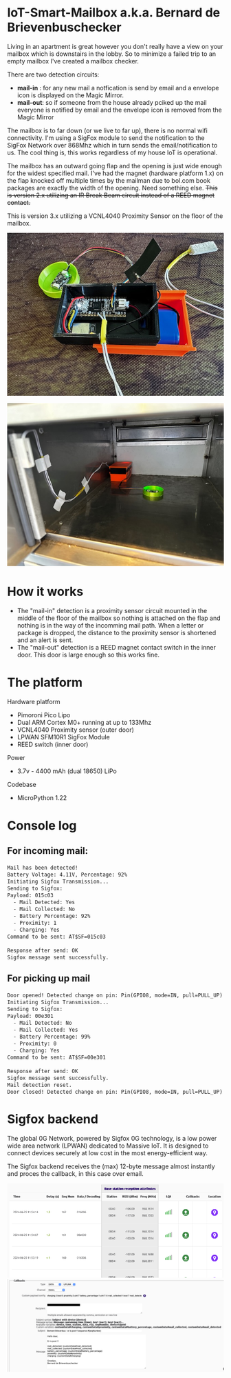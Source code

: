 # IoT-Smart-Mailbox a.k.a. Bernard de Brievenbuschecker

Living in an apartment is great however you don't really have a view on your mailbox which is downstairs in the lobby. So to minimize a failed trip to an empty mailbox I've created a mailbox checker.

There are two detection circuits:
- **mail-in** : for any new mail a notfication is send by email and a envelope icon is displayed on the Magic Mirror.
- **mail-out**: so if someone from the house already pciked up the mail everyone is notified by email and the envelope icon is removed from the Magic Mirror

The mailbox is to far down (or we live to far up), there is no normal wifi connectivity. I'm using a SigFox module to send the notification to the SigFox Network over 868Mhz which in turn sends the email/notification to us. The cool thing is, this works regardless of my house IoT is operational.

The mailbox has an outward going flap and the opening is just wide enough for the widest specified mail. I've had the magnet (hardware platform 1.x) on the flap knocked off multiple times by the mailman due to bol.com book packages are exactly the width of the opening. Need something else.
~~This is version 2.x utilizing an IR Break Beam circuit instead of a REED magnet contact.~~ 

This is version 3.x utilizing a VCNL4040 Proximity Sensor on the floor of the mailbox.

![BernarddeBrievenbuschecker](https://github.com/jinjirosan/IoT-Smart-Mailbox/blob/main/images/IMG_9441.jpeg)

![BernarddeBrievenbuschecker](https://github.com/jinjirosan/IoT-Smart-Mailbox/blob/main/images/IMG_9446.jpeg)

# How it works

- The "mail-in" detection is a proximity sensor circuit mounted in the middle of the floor of the mailbox so nothing is attached on the flap and nothing is in the way of the incomming mail path. When a letter or package is dropped, the distance to the proximity sensor is shortened and an alert is sent.
- The "mail-out" detection is a REED magnet contact switch in the inner door. This door is large enough so this works fine.

# The platform

Hardware platform  
* Pimoroni Pico Lipo
* Dual ARM Cortex M0+ running at up to 133Mhz
* VCNL4040 Proximity sensor (outer door)
* LPWAN SFM10R1 SigFox Module
* REED switch (inner door)
 
Power              
* 3.7v - 4400 mAh (dual 18650) LiPo

Codebase           
* MicroPython 1.22

# Console log

## For incoming mail:
```
Mail has been detected!
Battery Voltage: 4.11V, Percentage: 92%
Initiating Sigfox Transmission...
Sending to Sigfox:
Payload: 015c03
  - Mail Detected: Yes
  - Mail Collected: No
  - Battery Percentage: 92%
  - Proximity: 1
  - Charging: Yes
Command to be sent: AT$SF=015c03

Response after send: OK
Sigfox message sent successfully.
```

## For picking up mail
```
Door opened! Detected change on pin: Pin(GPIO8, mode=IN, pull=PULL_UP)
Initiating Sigfox Transmission...
Sending to Sigfox:
Payload: 00e301
  - Mail Detected: No
  - Mail Collected: Yes
  - Battery Percentage: 99%
  - Proximity: 0
  - Charging: Yes
Command to be sent: AT$SF=00e301

Response after send: OK
Sigfox message sent successfully.
Mail detection reset.
Door closed! Detected change on pin: Pin(GPIO8, mode=IN, pull=PULL_UP)
```

# Sigfox backend
The global 0G Network, powered by Sigfox 0G technology, is a low power wide area network (LPWAN) dedicated to Massive IoT. It is designed to connect devices securely at low cost in the most energy-efficient way.

The Sigfox backend receives the (max) 12-byte message almost instantly and proces the callback, in this case over email.

![BernarddeBrievenbuschecker](https://github.com/jinjirosan/IoT-Smart-Mailbox/blob/main/images/Sigfox01.png)
![BernarddeBrievenbuschecker](https://github.com/jinjirosan/IoT-Smart-Mailbox/blob/main/images/Sigfox03.png)